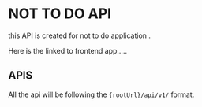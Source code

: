 # NOT TO DO API

this API is created for not to do application .

Here is the linked to frontend app.....

## APIS

All the api will be following the `{rootUrl}/api/v1/` format.
